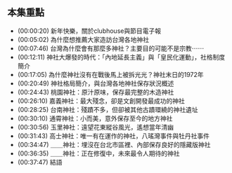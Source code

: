 ---
---


## 本集重點

* (00:00:20) 新年快樂，關於clubhouse與節目電子報
* (00:05:02) 為什麼想推薦大家造訪台灣各地神社
* (00:07:46) 台灣為什麼會有那麼多神社？主要目的可能不是宗教⋯⋯
* (00:12:11) 神社大爆發的時代：「內地延長主義」與「皇民化運動」，社格制度簡介
* (00:17:05) 為什麼神社沒有在戰後馬上被拆光光？神社末日的1972年
* (00:20:49) 神社格局簡介，與台灣各地神社保存狀況概述
* (00:24:43) 桃園神社：原汁原味，保存最完整的木造神社
* (00:26:10) 嘉義神社：最大殘念，卻是文創開發最成功的神社
* (00:28:25) 台南神社：殘蹟不多，但卻被其他古蹟環繞的神社遺址
* (00:30:10) 通霄神社：小而美，意外保存至今的地方神社
* (00:30:56) 玉里神社：遠望花東縱谷風光，遙想當年清幽
* (00:31:43) 高士神社：唯一有在運作的神社，八瑤灣事件與牡丹社事件
* (00:34:47) ＿＿神社：埋沒在台北市區裡、內部保存良好的隱藏版神社
* (00:36:35) ＿＿神社：正在修復中，未來最令人期待的神社
* (00:37:47) 結語
